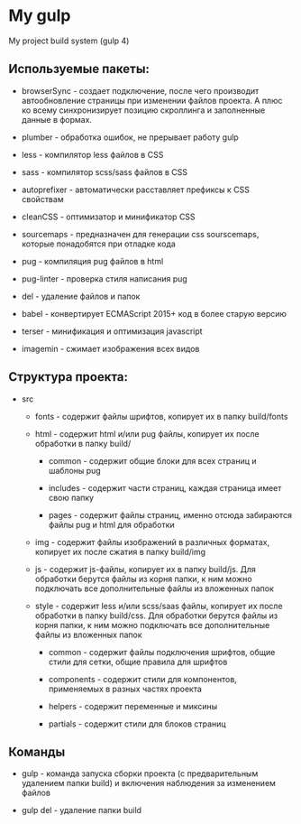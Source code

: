 # My gulp

My project build system (gulp 4)

## Используемые пакеты:

- browserSync - создает подключение, после чего производит автообновление страницы при изменении файлов проекта. А плюс ко всему синхронизирует позицию скроллинга и заполненные данные в формах.

- plumber - обработка ошибок, не прерывает работу gulp

- less - компилятор less файлов в CSS

- sass - компилятор scss/sass файлов в CSS

- autoprefixer - автоматически расставляет префиксы к CSS свойствам

- cleanCSS - оптимизатор и минификатор CSS

- sourcemaps - предназначен для генерации css sourscemaps, которые понадобятся при отладке кода

- pug - компиляция pug файлов в html

- pug-linter - проверка стиля написания pug

- del - удаление файлов и папок

- babel - конвертирует ECMAScript 2015+ код в более старую версию

- terser - минификация и оптимизация javascript

- imagemin - сжимает изображения всех видов

## Структура проекта:

- src

  - fonts - содержит файлы шрифтов, копирует их в папку build/fonts

  - html - содержит html и/или pug файлы, копирует их после обработки в папку build/

    - common - содержит общие блоки для всех страниц и шаблоны pug

    - includes - содержит части страниц, каждая страница имеет свою папку

    - pages - содержит файлы страниц, именно отсюда забираются файлы pug и html для обработки

  - img - содержит файлы изображений в различных форматах, копирует их после сжатия в папку build/img

  - js - содержит js-файлы, копирует их в папку build/js. Для обработки берутся файлы из корня папки, к ним можно подключать все дополнительные файлы из вложенных папок

  - style - содержит less и/или scss/saas файлы, копирует их после обработки в папку build/css. Для обработки берутся файлы из корня папки, к ним можно подключать все дополнительные файлы из вложенных папок

    - common - содержит файлы подключения шрифтов, общие стили для сетки, общие правила для шрифтов

    - components - содержит стили для компонентов, применяемых в разных частях проекта

    - helpers - содержит переменные и миксины

    - partials - содержит стили для блоков страниц

## Команды

- gulp - команда запуска сборки проекта (с предварительным удалением папки build) и включения наблюдения за изменением файлов

- gulp del - удаление папки build
